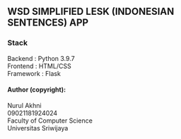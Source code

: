 ## WSD SIMPLIFIED LESK (INDONESIAN SENTENCES) APP

### Stack
Backend     : Python 3.9.7
<br>Frontend    : HTML/CSS
<br>Framework   : Flask

#### Author (copyright):
Nurul Akhni
<br>09021181924024
<br>Faculty of Computer Science
<br>Universitas Sriwijaya

